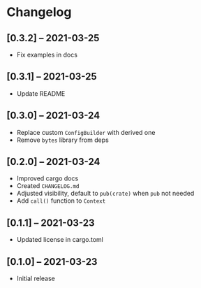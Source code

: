 # Changelog

## [0.3.2] – 2021-03-25

- Fix examples in docs

## [0.3.1] – 2021-03-25

- Update README

## [0.3.0] – 2021-03-24

- Replace custom `ConfigBuilder` with derived one
- Remove `bytes` library from deps

## [0.2.0] – 2021-03-24

- Improved cargo docs
- Created `CHANGELOG.md`
- Adjusted visibility, default to `pub(crate)` when `pub` not needed
- Add `call()` function to `Context`

## [0.1.1] – 2021-03-23

- Updated license in cargo.toml

## [0.1.0] – 2021-03-23

- Initial release

